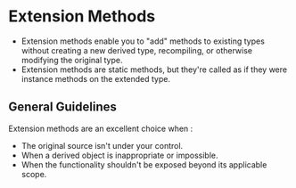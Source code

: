 # Extension Methods

- Extension methods enable you to "add" methods to existing types without creating a new derived type, recompiling, or otherwise modifying the original type. 
- Extension methods are static methods, but they're called as if they were instance methods on the extended type.

## General Guidelines

Extension methods are an excellent choice when :

- The original source isn't under your control.
- When a derived object is inappropriate or impossible.
- When the functionality shouldn't be exposed beyond its applicable scope.
